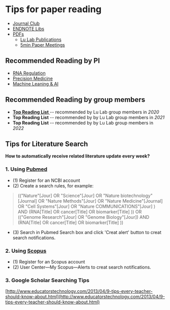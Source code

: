 # Tips for paper reading

* [Journal Club](https://cloud.tsinghua.edu.cn/d/132a10f5cfb64fc4bbe8/)
* [ENDNOTE Libs](https://cloud.tsinghua.edu.cn/d/928f3f4a8c8d4ab8b8ad/?p=%2FENDNOTE&mode=list)
* [PDFs](https://cloud.tsinghua.edu.cn/d/928f3f4a8c8d4ab8b8ad/)
  * [Lu Lab Publications](https://cloud.tsinghua.edu.cn/d/46ebd01fd0484f468152/)
  * [5min Paper Meetings](https://cloud.tsinghua.edu.cn/d/928f3f4a8c8d4ab8b8ad/?p=%2F5min%20Papers&mode=list)

## **Recommended Reading by PI**

* [RNA Regulation](../literature-reading/rna/)
* [Precision Medicine](../literature-reading/med/)
* [Machine Leaning & AI](../literature-reading/ai/)

## **Recommended Reading by group members**

* [**Top Reading List** ](https://cloud.tsinghua.edu.cn/d/928f3f4a8c8d4ab8b8ad/files/?p=%2F5min%20Papers%2F2020%20Top%20Reading%20List.md)-- recommended by Lu Lab group members in _2020_
* **Top Reading List** -- recommended by by Lu Lab group members in _2021_
* **Top Reading List** -- recommended by by Lu Lab group members in _2022_

## Tips for Literature Search

**How to automatically receive related literature update every week?**

### 1. Using [Pubmed](https://www.ncbi.nlm.nih.gov/pubmed)

* \(1\) Register for an NCBI account
* \(2\) Create a search rules, for example:

> \(\("Nature"\[Jour\] OR "Science"\[Jour\] OR "Nature biotechnology"\[Journal\] OR "Nature Methods"\[Jour\] OR "Nature Medicine"\[Journal\] OR "Cell Systems"\[Jour\] OR "Nature COMMUNICATIONS"\[Jour\] \) AND \(RNA\[Title\] OR cancer\[Title\] OR biomarker\[Title\] \)\) OR \(\("Genome Research"\[Jour\] OR "Genome Biology"\[Jour\]\) AND \(RNA\[Title\] OR cancer\[Title\] OR biomarker\[Title\] \)\)

* \(3\) Search in Pubmed Search box and click 'Creat alert' button to creat search notifications.

### 2. Using [Scopus](https://www.scopus.com/)

* \(1\) Register for an Scopus account
* \(2\) User Center—My Scopus—Alerts to creat search notifications.

### 3. Google Scholar Searching Tips

[http://www.educatorstechnology.com/2013/04/9-tips-every-teacher-should-know-about.html](http://www.educatorstechnology.com/2013/04/9-tips-every-teacher-should-know-about.html)

